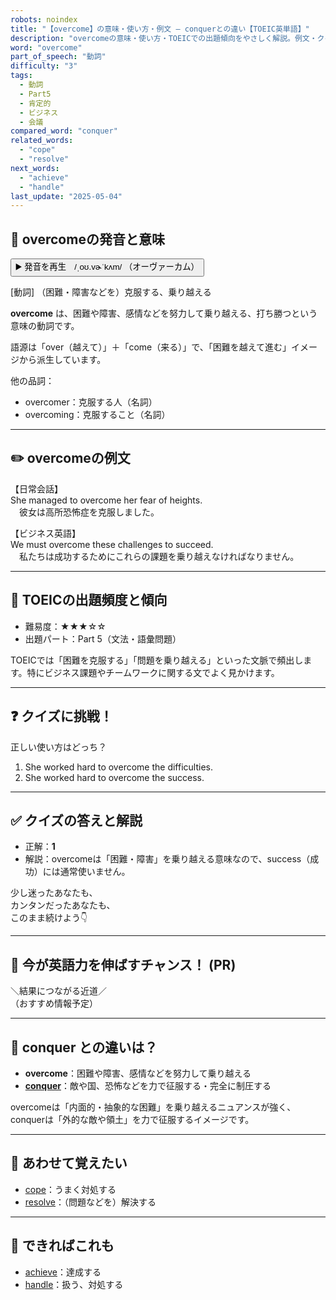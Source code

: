 ```yaml
---
robots: noindex
title: "【overcome】の意味・使い方・例文 ― conquerとの違い【TOEIC英単語】"
description: "overcomeの意味・使い方・TOEICでの出題傾向をやさしく解説。例文・クイズ付きでconquerとの違いもわかりやすく学べます。"
word: "overcome"
part_of_speech: "動詞"
difficulty: "3"
tags:
  - 動詞
  - Part5
  - 肯定的
  - ビジネス
  - 会議
compared_word: "conquer"
related_words:
  - "cope"
  - "resolve"
next_words:
  - "achieve"
  - "handle"
last_update: "2025-05-04"
---
```


## 🔰 overcomeの発音と意味

<button class="play-audio" onclick="playTTS('overcome')">
  <span class="play-audio-main">
    ▶️ 発音を再生　/ˌoʊ.vɚˈkʌm/
  </span>
  <span class="play-audio-sub">
    （オーヴァーカム）
  </span>
</button>

[動詞] （困難・障害などを）克服する、乗り越える

**overcome** は、困難や障害、感情などを努力して乗り越える、打ち勝つという意味の動詞です。

語源は「over（越えて）」＋「come（来る）」で、「困難を越えて進む」イメージから派生しています。

他の品詞：  
- overcomer：克服する人（名詞）
- overcoming：克服すること（名詞）

---

## ✏️ overcomeの例文

【日常会話】  
She managed to overcome her fear of heights.  
　彼女は高所恐怖症を克服しました。

【ビジネス英語】  
We must overcome these challenges to succeed.  
　私たちは成功するためにこれらの課題を乗り越えなければなりません。

---

## 🎯 TOEICの出題頻度と傾向

- 難易度：★★★☆☆
- 出題パート：Part 5（文法・語彙問題）

TOEICでは「困難を克服する」「問題を乗り越える」といった文脈で頻出します。特にビジネス課題やチームワークに関する文でよく見かけます。

---

## ❓ クイズに挑戦！

正しい使い方はどっち？

1. She worked hard to overcome the difficulties.  
2. She worked hard to overcome the success.

---

## ✅ クイズの答えと解説

- 正解：**1**
- 解説：overcomeは「困難・障害」を乗り越える意味なので、success（成功）には通常使いません。

少し迷ったあなたも、  
カンタンだったあなたも、  
このまま続けよう👇️

---

## 🚀 今が英語力を伸ばすチャンス！ (PR)

<div class="info-center">
＼結果につながる近道／<br>  
（おすすめ情報予定）
</div>

---

## 🤔  conquer との違いは？

- **overcome**：困難や障害、感情などを努力して乗り越える
- **[conquer](/word/conquer/)**：敵や国、恐怖などを力で征服する・完全に制圧する

overcomeは「内面的・抽象的な困難」を乗り越えるニュアンスが強く、conquerは「外的な敵や領土」を力で征服するイメージです。

---

## 🧩 あわせて覚えたい

- [cope](/word/cope/)：うまく対処する
- [resolve](/word/resolve/)：（問題などを）解決する

---

## 📖 できればこれも

- [achieve](/word/achieve/)：達成する
- [handle](/word/handle/)：扱う、対処する

<!-- cvid: aid00_bid32 -->
